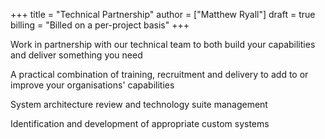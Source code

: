 +++
title = "Technical Partnership"
author = ["Matthew Ryall"]
draft = true
billing = "Billed on a per-project basis"
+++


Work in partnership with our technical team to both build your capabilities and deliver something you need

A practical combination of training, recruitment and delivery to add to or improve your organisations' capabilities

System architecture review and technology suite management

Identification and development of appropriate custom systems
